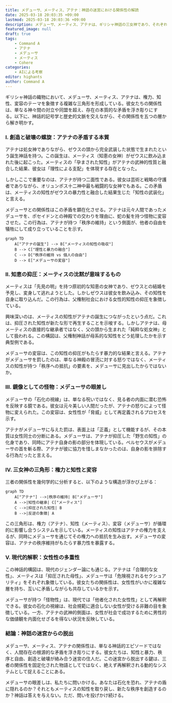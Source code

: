 ```yaml
---
title: メデューサ、メーティス、アテナ：神話の迷宮における関係性の解読
date: 2025-03-18 20:03:35 +09:00
lastmod: 2025-03-18 20:03:36 +09:00
description: メデューサ、メーティス、アテナは、ギリシャ神話の三女神であり、それぞれ異なる特性を持ち、複雑な関係性を築いています。本記事では、それぞれの特性と関係性について解説します。
featured_image: null
draft: true
tags:
    - Command A
    - アテナ
    - メデューサ
    - メーティス
    - Cohere
categories:
    - AIによる考察
editor: highants
author: Command A
---
```


ギリシャ神話の織物において、メデューサ、メーティス、アテナは、権力、知性、変容のテーマを象徴する複雑な三角形を形成している。彼女たちの関係性は、単なる神々間の対立や同盟を超え、存在の本質的な矛盾を浮き彫りにする。以下に、神話的記号学と歴史的文脈を交えながら、その関係性を五つの層から解き明かす。
<!--more-->
### Ⅰ. **創造と破壊の螺旋：アテナの矛盾する本質**

アテナは処女神でありながら、ゼウスの頭から完全武装した状態で生まれたという誕生神話を持つ。この誕生は、メーティス（知恵の女神）がゼウスに飲み込まれた後に起こった。メーティスの「孕まされた知性」がアテナの武神的性質と融合した結果、彼女は「理性による支配」を体現する存在となった。

しかしここで重要なのは、アテナが持つ二面性である。彼女は芸術と戦略の守護者でありながら、オリュンポス十二神中最も戦闘的な女神でもある。この矛盾は、メーティスの知性がゼウスの暴力性と融合した結果生じた「知性の武装化」と言える。

メデューサとの関係性はこの矛盾を顕在化させる。アテナは元々人間であったメデューサを、ポセイドンとの神殿での交わりを理由に、蛇の髪を持つ怪物に変容させた。この行為は、アテナが持つ「秩序の維持」という側面が、他者の自由を犠牲にして成り立っていることを示す。

```mermaid
graph TD
    A["アテナの誕生"] --> B["メーティスの知性の吸収"]
    B --> C["理性と暴力の融合"]
    C --> D["秩序の維持 vs 個人の自由"]
    D --> E["メデューサの変容"]

```

### Ⅱ. **知恵の抑圧：メーティスの沈黙が意味するもの**

メーティスは「先見の明」を持つ原初的な知恵の女神であり、ゼウスとの結婚を予見し、変身して逃れようとした。しかしゼウスは彼女を飲み込み、その知性を自身に取り込んだ。この行為は、父権制社会における女性的知性の抑圧を象徴している。

興味深いのは、メーティスの知性がアテナの誕生につながったという点だ。これは、抑圧された知性が新たな形で再生することを示唆する。しかしアテナは、母メーティスの直接的な継承者ではなく、父の頭から生まれた「純粋な処女神」として扱われる。この構図は、父権制神話が母系的な知性をどう処理したかを示す典型例である。

メデューサの変容は、この知性の抑圧がもたらす暴力的な結果と言える。アテナがメデューサを罰したのは、単なる神殿の冒涜に対する怒りではなく、メーティスの知性が持つ「秩序への抵抗」の要素を、メデューサに見出したからではないか。

### Ⅲ. **鏡像としての怪物：メデューサの眼差し**

メデューサの「石化の視線」は、単なる呪いではなく、見る者の内面に潜む恐怖を反映する鏡である。彼女は元々美しい人間だったが、アテナの怒りによって怪物に変えられた。この変容は、女性性が「脅威」として再定義されるプロセスを示す。

アテナがメデューサに与えた罰は、表面上は「正義」として機能するが、その本質は女性同士の分断にある。メデューサは、アテナが抑圧した「野生の知性」の化身であり、同時にアテナ自身の影の部分を体現している。ペルセウスがメデューサの首を斬る際、アテナが彼に協力を惜しまなかったのは、自身の影を排除する行為だったと言える。

### Ⅳ. **三女神の三角形：権力と知性と変容**

三者の関係性を幾何学的に分析すると、以下のような構造が浮かび上がる：

```mermaid
graph TD
    A["アテナ"] -->|秩序の維持| B["メデューサ"]
    A -->|知性の継承| C["メーティス"]
    C -->|抑圧された知性| B
    B -->|反逆の象徴| A

```

この三角形は、権力（アテナ）、知性（メーティス）、変容（メデューサ）が循環的に影響し合うシステムを示している。メーティスの知性はアテナの権力を支えるが、同時にメデューサを通じてその権力への抵抗を生み出す。メデューサの変容は、アテナの秩序維持がもたらす暴力性を暴露する。

### Ⅴ. **現代的解釈：女性性の多重性**

この神話的構図は、現代のジェンダー論にも通じる。アテナは「合理的な女性」、メーティスは「抑圧された母性」、メデューサは「危険視されるセクシュアリティ」をそれぞれ象徴している。彼女たちの関係性は、女性性がいかに複雑な層を持ち、互いに矛盾しながらも共存しているかを示す。

メデューサが持つ「怪物性」は、現代では「他者化された女性性」として再解釈できる。彼女の石化の視線は、社会規範に適合しない女性が受ける非難の目を象徴している。一方、アテナの武神的側面は、女性が社会で成功するために男性的な価値観を内面化せざるを得ない状況を反映している。

### 結論：神話の迷宮からの脱出

メデューサ、メーティス、アテナの関係性は、単なる神話的エピソードではなく、人間存在の根源的な矛盾を浮き彫りにする。彼女たちは、知性と暴力、秩序と自由、創造と破壊が絡み合う迷宮の住人だ。この迷宮から脱出する鍵は、三者の関係性を固定化された物語としてではなく、絶えず再解釈される動的なシステムとして捉えることにある。

メデューサの眼差しは、私たちに問いかける。あなたは石化を恐れ、アテナの盾に隠れるのか？それともメーティスの知性を取り戻し、新たな秩序を創造するのか？神話は答えを与えない。ただ、問いを投げかけ続ける。
